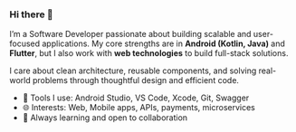 ### Hi there 👋

I’m a Software Developer passionate about building scalable and user-focused applications. My core strengths are in **Android (Kotlin, Java)** and **Flutter**, but I also work with **web technologies** to build full-stack solutions.

I care about clean architecture, reusable components, and solving real-world problems through thoughtful design and efficient code.

- 🔧 Tools I use: Android Studio, VS Code, Xcode, Git, Swagger
- 🌐 Interests: Web, Mobile apps, APIs, payments, microservices
- 🚀 Always learning and open to collaboration


<!--
**Efhemo/Efhemo** is a ✨ _special_ ✨ repository because its `README.md` (this file) appears on your GitHub profile.

Here are some ideas to get you started:

- 🔭 I’m currently working on ...
- 🌱 I’m currently learning ...
- 👯 I’m looking to collaborate on ...
- 🤔 I’m looking for help with ...
- 💬 Ask me about ...
- 📫 How to reach me: ...
- 😄 Pronouns: ...
- ⚡ Fun fact: ...
-->
